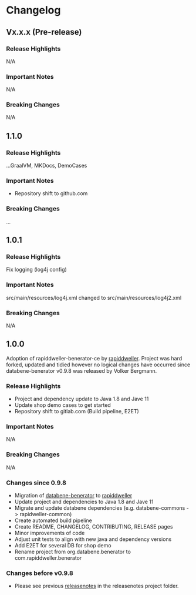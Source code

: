 # Changelog

<!--lint disable no-duplicate-headings-->

## Vx.x.x (Pre-release)

### Release Highlights

N/A

### Important Notes

N/A

### Breaking Changes

N/A

## 1.1.0

### Release Highlights

...GraalVM, MKDocs, DemoCases

### Important Notes

- Repository shift to github.com

### Breaking Changes

...

## 1.0.1

### Release Highlights

Fix logging (log4j config)

### Important Notes

src/main/resources/log4j.xml changed to src/main/resources/log4j2.xml

### Breaking Changes

N/A

## 1.0.0

Adoption of rapiddweller-benerator-ce by [rapiddweller](https://rapiddweller.com). Project was hard forked, updated and tidied however no logical
changes have occurred since databene-benerator v0.9.8 was released by Volker Bergmann.

### Release Highlights

- Project and dependency update to Java 1.8 and Jave 11
- Update shop demo cases to get started
- Repository shift to gitlab.com (Build pipeline, E2ET)

### Important Notes

N/A

### Breaking Changes

N/A

### Changes since 0.9.8

- Migration of [databene-benerator](https://sourceforge.net/projects/benerator/)
  to [rapiddweller](https://rapiddweller.com)
- Update project and dependencies to Java 1.8 and Jave 11
- Migrate and update databene dependencies (e.g. databene-commons -> rapidweller-common)
- Create automated build pipeline
- Create README, CHANGELOG, CONTRIBUTING, RELEASE pages
- Minor improvements of code
- Adjust unit tests to align with new java and dependency versions
- Add E2ET for several DB for shop demo
- Rename project from org.databene.benerator to com.rapiddweller.benerator

### Changes before v0.9.8

- Please see previous [releasenotes](/releasenotes) in the releasenotes project folder.
